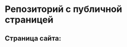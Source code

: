 # Репозиторий с публичной страницей

## Страница сайта:
<!-- Вставте ссылку на публичную страницу -->